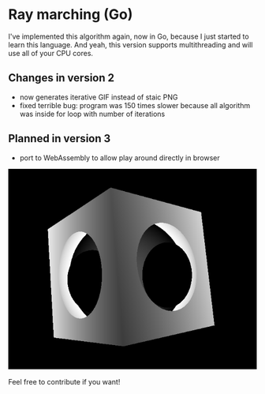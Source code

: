 # Ray marching (Go)

I've implemented this algorithm again, now in Go, because I just started to learn this language.
And yeah, this version supports multithreading and will use all of your CPU cores.

## Changes in version 2

* now generates iterative GIF instead of staic PNG
* fixed terrible bug: program was 150 times slower because all algorithm was inside for loop with number of iterations

## Planned in version 3

* port to WebAssembly to allow play around directly in browser

![demo][image]

[image]: https://github.com/pashawnn/raymarching_go/blob/master/picture.png

Feel free to contribute if you want!